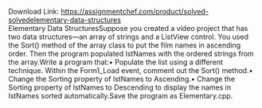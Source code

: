 Download Link: https://assignmentchef.com/product/solved-solvedelementary-data-structures
<br>
Elementary Data StructuresSuppose you created a video project that has two data structures—an array of strings and a ListView control. You used the Sort() method of the array class to put the film names in ascending order. Then the program populated lstNames with the ordered strings from the array.Write a program that:• Populate the list using a different technique. Within the Form1_Load event, comment out the Sort() method.• Change the Sorting property of lstNames to Ascending.• Change the Sorting property of lstNames to Descending to display the names in lstNames sorted automatically.Save the program as Elementary.cpp.